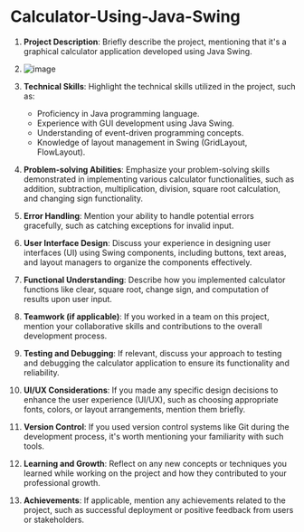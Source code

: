 # Calculator-Using-Java-Swing
1. **Project Description**: Briefly describe the project, mentioning that it's a graphical calculator application developed using Java Swing.
2. ![image](https://github.com/ajaykushwaha123/Calculator-Using-Java-Swing/assets/85159512/63cf16cb-634a-421b-bb7c-768766888102)


3. **Technical Skills**: Highlight the technical skills utilized in the project, such as:
   - Proficiency in Java programming language.
   - Experience with GUI development using Java Swing.
   - Understanding of event-driven programming concepts.
   - Knowledge of layout management in Swing (GridLayout, FlowLayout).

4. **Problem-solving Abilities**: Emphasize your problem-solving skills demonstrated in implementing various calculator functionalities, such as addition, subtraction, multiplication, division, square root calculation, and changing sign functionality.

5. **Error Handling**: Mention your ability to handle potential errors gracefully, such as catching exceptions for invalid input.

6. **User Interface Design**: Discuss your experience in designing user interfaces (UI) using Swing components, including buttons, text areas, and layout managers to organize the components effectively.

7. **Functional Understanding**: Describe how you implemented calculator functions like clear, square root, change sign, and computation of results upon user input.

8. **Teamwork (if applicable)**: If you worked in a team on this project, mention your collaborative skills and contributions to the overall development process.

9. **Testing and Debugging**: If relevant, discuss your approach to testing and debugging the calculator application to ensure its functionality and reliability.

10. **UI/UX Considerations**: If you made any specific design decisions to enhance the user experience (UI/UX), such as choosing appropriate fonts, colors, or layout arrangements, mention them briefly.

11. **Version Control**: If you used version control systems like Git during the development process, it's worth mentioning your familiarity with such tools.

12. **Learning and Growth**: Reflect on any new concepts or techniques you learned while working on the project and how they contributed to your professional growth.

13. **Achievements**: If applicable, mention any achievements related to the project, such as successful deployment or positive feedback from users or stakeholders.
